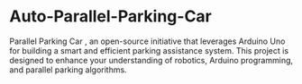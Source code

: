 # Auto-Parallel-Parking-Car
 Parallel Parking Car , an open-source initiative that leverages Arduino Uno for building a smart and efficient parking assistance system. This project is designed to enhance your understanding of robotics, Arduino programming, and parallel parking algorithms.
